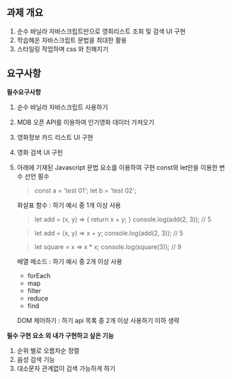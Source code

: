## 과제 개요
1. 순수 바닐라 자바스크립트만으로 영회리스트 조회 및 검색 UI 구현
2. 학습해온 자바스크립트 문법을 최대한 활용
3. 스타일링 작업하며 css 와 친해지기

## 요구사항

**필수요구사항**
1. 순수 바닐라 자바스크립트 사용하기
2. MDB 오픈 API를 이용하여 인기영화 데이터 가져오기
3. 영화정보 카드 리스트 UI 구현
4. 영화 검색 UI 구헌
5. 아래에 기재된 Javascript 문법 요소를 이용하여 구현
    const와 let만을 이용한 변수 선언 필수
    >const a = 'test 01';
     let b = 'test 02';

    화살표 함수 : 하기 예시 중 1개 이상 사용
    >let add = (x, y) => {
    return x + y;
    }
    console.log(add(2, 3));   // 5

    >let add = (x, y) => x + y;
    console.log(add(2, 3));   // 5

    >let square = x => x * x;
    console.log(square(3));   // 9

    배열 메소드 : 하기 예시 중 2개 이상 사용
    - forEach
    - map
    - filter
    - reduce
    - find

   DOM 제어하기 : 하기 api 목록 중 2개 이상 사용하기
    이하 생략

**필수 구현 요소 외 내가 구현하고 싶은 기능**
1. 순위 별로 오름차순 정렬
2. 음성 검색 기능
3. 대소문자 관계없이 검색 가능하게 하기
